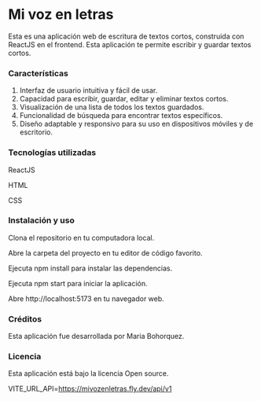 # Mi voz en letras

Esta es una aplicación web de escritura de textos cortos, construida con ReactJS en el frontend. Esta aplicación te permite escribir y guardar textos cortos.

### Características

1. Interfaz de usuario intuitiva y fácil de usar.
2. Capacidad para escribir, guardar, editar y eliminar textos cortos.
3. Visualización de una lista de todos los textos guardados.
4. Funcionalidad de búsqueda para encontrar textos específicos.
5. Diseño adaptable y responsivo para su uso en dispositivos móviles y de escritorio.

### Tecnologías utilizadas

ReactJS

HTML

CSS

### Instalación y uso

Clona el repositorio en tu computadora local.

Abre la carpeta del proyecto en tu editor de código favorito.

Ejecuta npm install para instalar las dependencias.

Ejecuta npm start para iniciar la aplicación.

Abre http://localhost:5173 en tu navegador web.

### Créditos

Esta aplicación fue desarrollada por Maria Bohorquez.

### Licencia

Esta aplicación está bajo la licencia Open source.

VITE_URL_API=https://mivozenletras.fly.dev/api/v1
